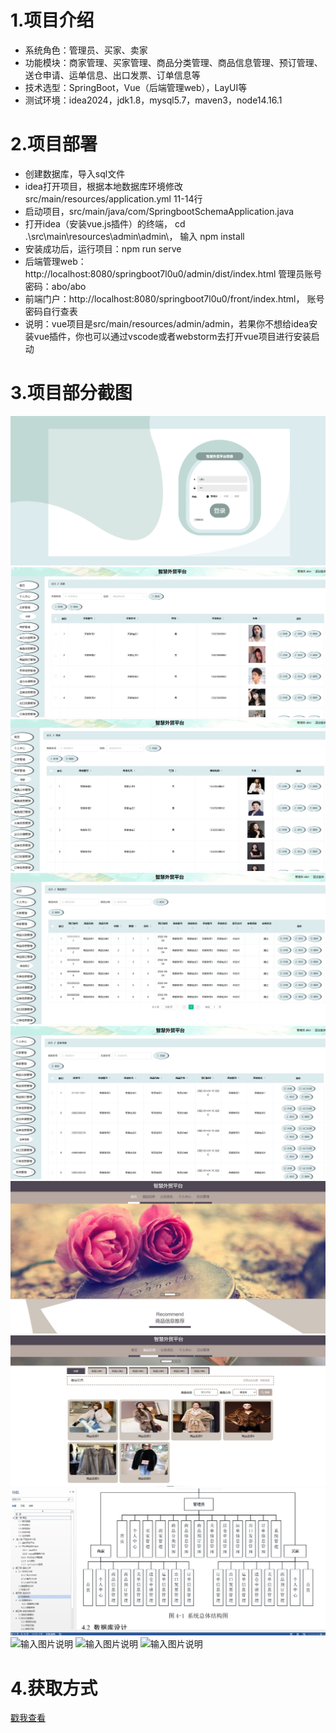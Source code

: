 # 1.项目介绍
- 系统角色：管理员、买家、卖家
- 功能模块：商家管理、买家管理、商品分类管理、商品信息管理、预订管理、送仓申请、运单信息、出口发票、订单信息等
- 技术选型：SpringBoot，Vue（后端管理web），LayUI等
- 测试环境：idea2024，jdk1.8，mysql5.7，maven3，node14.16.1
# 2.项目部署
- 创建数据库，导入sql文件
- idea打开项目，根据本地数据库环境修改src/main/resources/application.yml 11-14行
- 启动项目，src/main/java/com/SpringbootSchemaApplication.java
- 打开idea（安装vue.js插件）的终端， cd .\src\main\resources\admin\admin\， 输入 npm install
- 安装成功后，运行项目：npm run serve
- 后端管理web：http://localhost:8080/springboot7l0u0/admin/dist/index.html   管理员账号密码：abo/abo
- 前端门户：http://localhost:8080/springboot7l0u0/front/index.html， 账号密码自行查表
- 说明：vue项目是src/main/resources/admin/admin，若果你不想给idea安装vue插件，你也可以通过vscode或者webstorm去打开vue项目进行安装启动
# 3.项目部分截图
![输入图片说明](1.png)
![输入图片说明](2.png)
![输入图片说明](3.png)
![输入图片说明](4.png)
![输入图片说明](5.png)
![输入图片说明](6.png)
![输入图片说明](7.png)
![输入图片说明](8.png)
![输入图片说明](9.png)
![输入图片说明](91.png)
![输入图片说明](92.png)

# 4.获取方式
[戳我查看](https://gitee.com/aven999/mall)

